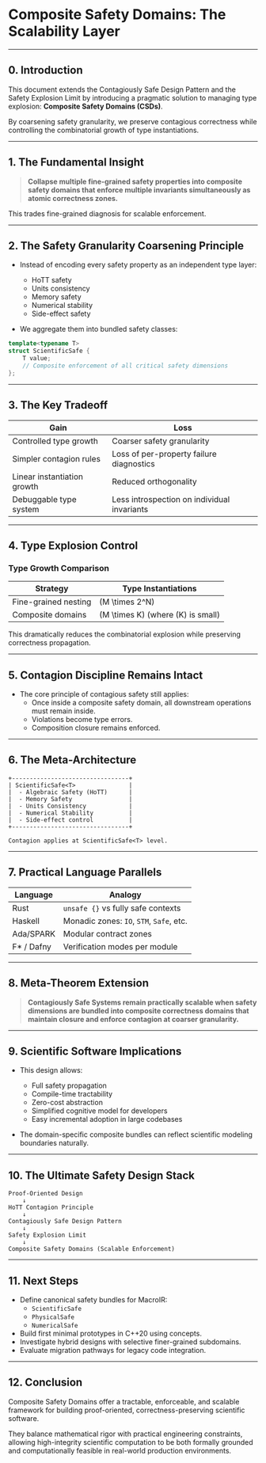 # Composite Safety Domains: The Scalability Layer

---

## 0. Introduction

This document extends the Contagiously Safe Design Pattern and the Safety Explosion Limit by introducing a pragmatic solution to managing type explosion: **Composite Safety Domains (CSDs)**.

By coarsening safety granularity, we preserve contagious correctness while controlling the combinatorial growth of type instantiations.

---

## 1. The Fundamental Insight

> **Collapse multiple fine-grained safety properties into composite safety domains that enforce multiple invariants simultaneously as atomic correctness zones.**

This trades fine-grained diagnosis for scalable enforcement.

---

## 2. The Safety Granularity Coarsening Principle

- Instead of encoding every safety property as an independent type layer:
  - HoTT safety
  - Units consistency
  - Memory safety
  - Numerical stability
  - Side-effect safety

- We aggregate them into bundled safety classes:

```cpp
template<typename T>
struct ScientificSafe {
    T value;
    // Composite enforcement of all critical safety dimensions
};
```

---

## 3. The Key Tradeoff

| Gain | Loss |
| ---- | ---- |
| Controlled type growth | Coarser safety granularity |
| Simpler contagion rules | Loss of per-property failure diagnostics |
| Linear instantiation growth | Reduced orthogonality |
| Debuggable type system | Less introspection on individual invariants |

---

## 4. Type Explosion Control

### Type Growth Comparison

| Strategy | Type Instantiations |
| -------- | ------------------- |
| Fine-grained nesting | \(M \times 2^N\) |
| Composite domains | \(M \times K\) (where \(K\) is small) |

This dramatically reduces the combinatorial explosion while preserving correctness propagation.

---

## 5. Contagion Discipline Remains Intact

- The core principle of contagious safety still applies:
  - Once inside a composite safety domain, all downstream operations must remain inside.
  - Violations become type errors.
  - Composition closure remains enforced.

---

## 6. The Meta-Architecture

```text
+---------------------------------+
| ScientificSafe<T>               |
|  - Algebraic Safety (HoTT)      |
|  - Memory Safety                |
|  - Units Consistency            |
|  - Numerical Stability          |
|  - Side-effect control          |
+---------------------------------+

Contagion applies at ScientificSafe<T> level.
```

---

## 7. Practical Language Parallels

| Language | Analogy |
| -------- | ------- |
| Rust | `unsafe {}` vs fully safe contexts |
| Haskell | Monadic zones: `IO`, `STM`, `Safe`, etc. |
| Ada/SPARK | Modular contract zones |
| F* / Dafny | Verification modes per module |

---

## 8. Meta-Theorem Extension

> **Contagiously Safe Systems remain practically scalable when safety dimensions are bundled into composite correctness domains that maintain closure and enforce contagion at coarser granularity.**

---

## 9. Scientific Software Implications

- This design allows:
  - Full safety propagation
  - Compile-time tractability
  - Zero-cost abstraction
  - Simplified cognitive model for developers
  - Easy incremental adoption in large codebases

- The domain-specific composite bundles can reflect scientific modeling boundaries naturally.

---

## 10. The Ultimate Safety Design Stack

```text
Proof-Oriented Design
    ↓
HoTT Contagion Principle
    ↓
Contagiously Safe Design Pattern
    ↓
Safety Explosion Limit
    ↓
Composite Safety Domains (Scalable Enforcement)
```

---

## 11. Next Steps

- Define canonical safety bundles for MacroIR:
  - `ScientificSafe`
  - `PhysicalSafe`
  - `NumericalSafe`
- Build first minimal prototypes in C++20 using concepts.
- Investigate hybrid designs with selective finer-grained subdomains.
- Evaluate migration pathways for legacy code integration.

---

## 12. Conclusion

Composite Safety Domains offer a tractable, enforceable, and scalable framework for building proof-oriented, correctness-preserving scientific software.

They balance mathematical rigor with practical engineering constraints, allowing high-integrity scientific computation to be both formally grounded and computationally feasible in real-world production environments.

